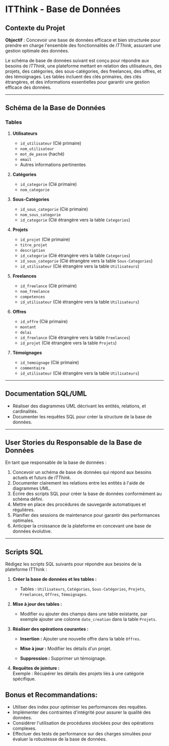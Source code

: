 # ITThink - Base de Données

## Contexte du Projet

**Objectif** : Concevoir une base de données efficace et bien structurée pour prendre en charge l'ensemble des fonctionnalités de *ITThink*, assurant une gestion optimale des données.

Le schéma de base de données suivant est conçu pour répondre aux besoins de *ITThink*, une plateforme mettant en relation des utilisateurs, des projets, des catégories, des sous-catégories, des freelances, des offres, et des témoignages. Les tables incluent des clés primaires, des clés étrangères, et des informations essentielles pour garantir une gestion efficace des données.

---

## Schéma de la Base de Données

### Tables

1. **Utilisateurs**
   - `id_utilisateur` (Clé primaire)
   - `nom_utilisateur`
   - `mot_de_passe` (haché)
   - `email`
   - Autres informations pertinentes

2. **Catégories**
   - `id_categorie` (Clé primaire)
   - `nom_categorie`

3. **Sous-Catégories**
   - `id_sous_categorie` (Clé primaire)
   - `nom_sous_categorie`
   - `id_categorie` (Clé étrangère vers la table `Categories`)

4. **Projets**
   - `id_projet` (Clé primaire)
   - `titre_projet`
   - `description`
   - `id_categorie` (Clé étrangère vers la table `Categories`)
   - `id_sous_categorie` (Clé étrangère vers la table `Sous-Categories`)
   - `id_utilisateur` (Clé étrangère vers la table `Utilisateurs`)

5. **Freelances**
   - `id_freelance` (Clé primaire)
   - `nom_freelance`
   - `competences`
   - `id_utilisateur` (Clé étrangère vers la table `Utilisateurs`)

6. **Offres**
   - `id_offre` (Clé primaire)
   - `montant`
   - `delai`
   - `id_freelance` (Clé étrangère vers la table `Freelances`)
   - `id_projet` (Clé étrangère vers la table `Projets`)

7. **Témoignages**
   - `id_temoignage` (Clé primaire)
   - `commentaire`
   - `id_utilisateur` (Clé étrangère vers la table `Utilisateurs`)

---

## Documentation SQL/UML

- Réaliser des diagrammes UML décrivant les entités, relations, et cardinalités.
- Documenter les requêtes SQL pour créer la structure de la base de données.

---

## User Stories du Responsable de la Base de Données

En tant que responsable de la base de données :

1. Concevoir un schéma de base de données qui répond aux besoins actuels et futurs de *ITThink*.
2. Documenter clairement les relations entre les entités à l'aide de diagrammes UML.
3. Écrire des scripts SQL pour créer la base de données conformément au schéma défini.
4. Mettre en place des procédures de sauvegarde automatiques et régulières.
5. Planifier des sessions de maintenance pour garantir des performances optimales.
6. Anticiper la croissance de la plateforme en concevant une base de données évolutive.

---

## Scripts SQL

Rédigez les scripts SQL suivants pour répondre aux besoins de la plateforme ITThink :

1. **Créer la base de données et les tables :**  
   - Tables : `Utilisateurs`, `Catégories`, `Sous-Catégories`, `Projets`, `Freelances`, `Offres`, `Témoignages`.

2. **Mise à jour des tables :**  

   - Modifier ou ajouter des champs dans une table existante, par exemple ajouter une colonne `date_creation` dans la table `Projets`.

3. **Réaliser des opérations courantes :**

   - **Insertion :** Ajouter une nouvelle offre dans la table `Offres`.  

   - **Mise à jour :** Modifier les détails d’un projet.  

   - **Suppression :** Supprimer un témoignage.  
  

4. **Requêtes de jointure :**  
   Exemple : Récupérer les détails des projets liés à une catégorie spécifique.

## Bonus et Recommandations:

- Utiliser des index pour optimiser les performances des requêtes.
- Implémenter des contraintes d'intégrité pour assurer la qualité des données.
- Considérer l'utilisation de procédures stockées pour des opérations complexes.
- Effectuer des tests de performance sur des charges simulées pour évaluer la robustesse de la base de données.
